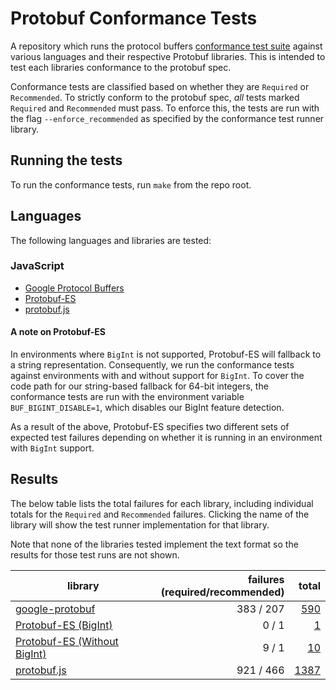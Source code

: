 <!--- GENERATED.  DO NOT EDIT.  -->

# Protobuf Conformance Tests

A repository which runs the protocol buffers 
[conformance test suite](https://github.com/protocolbuffers/protobuf/tree/main/conformance) against various languages 
and their respective Protobuf libraries. This is intended to test each libraries conformance to the protobuf spec.

Conformance tests are classified based on whether they are `Required` or `Recommended`. To strictly conform to the
protobuf spec, _all_ tests marked `Required` and `Recommended` must pass.  To enforce this, the tests are run with 
the flag `--enforce_recommended` as specified by the conformance test runner library.

## Running the tests

To run the conformance tests, run `make` from the repo root.

## Languages

The following languages and libraries are tested:

### JavaScript

- [Google Protocol Buffers](https://github.com/protocolbuffers/protobuf-javascript)
- [Protobuf-ES](https://github.com/bufbuild/protobuf-es)
- [protobuf.js](https://github.com/protobufjs/protobuf.js)

#### A note on Protobuf-ES

In environments where `BigInt` is not supported, Protobuf-ES will fallback to a string representation. Consequently,
we run the conformance tests against environments with and without support for `BigInt`. To cover the code path for 
our string-based fallback for 64-bit integers, the conformance tests are run with the environment variable 
`BUF_BIGINT_DISABLE=1`, which disables our BigInt feature detection. 

As a result of the above, Protobuf-ES specifies two different sets of expected test failures depending on whether
it is running in an environment with `BigInt` support.  

## Results

The below table lists the total failures for each library, including individual totals for the `Required` and
`Recommended` failures. Clicking the name of the library will show the test runner implementation for that library.

Note that none of the libraries tested implement the text format so the results for those test runs are not shown.


| library     | failures<br>(required/recommended)  | total     
|-------------|------------------------------------:|-------:|
[google-protobuf](javascript/google-protobuf/conformance.ts) | 383 / 207 | [590](javascript/google-protobuf/failing_tests_list.txt)
[Protobuf-ES (BigInt)](javascript/protobuf-es/conformance.ts) | 0 / 1 | [1](javascript/protobuf-es/failing_tests_with_bigint.txt)
[Protobuf-ES (Without BigInt)](javascript/protobuf-es/conformance.ts) | 9 / 1 | [10](javascript/protobuf-es/failing_tests_without_bigint.txt)
[protobuf.js](javascript/protobuf.js/conformance.ts) | 921 / 466 | [1387](javascript/protobuf.js/failing_tests_list.txt)
